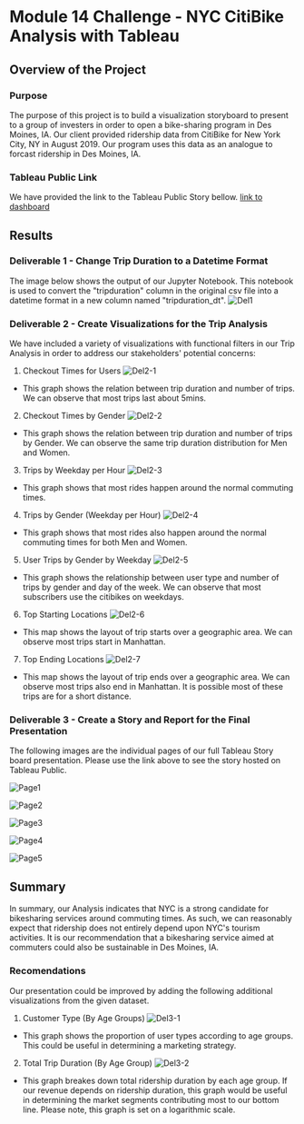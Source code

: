 # Module 14 Challenge - NYC CitiBike Analysis with Tableau

## Overview of the Project

### Purpose

The purpose of this project is to build a visualization storyboard to present to a group of investers in order to open a bike-sharing program in Des Moines, IA. Our client provided ridership data from CitiBike for New York City, NY in August 2019. Our program uses this data as an analogue to forcast ridership in Des Moines, IA.

### Tableau Public Link
We have provided the link to the Tableau Public Story bellow.
[link to dashboard](https://public.tableau.com/app/profile/carlos.uroza/viz/NYCCitiBikeAnalysiswithTableau/NYCCitiBikeAnalysis)

## Results

### Deliverable 1 - Change Trip Duration to a Datetime Format
The image below shows the output of our Jupyter Notebook. This notebook is used to convert the "tripduration" column in the original csv file into a datetime format in a new column named "tripduration_dt".
![Del1](https://user-images.githubusercontent.com/103288980/182085154-01d76536-2968-4aba-ae3a-d9a596f63133.PNG)


### Deliverable 2 - Create Visualizations for the Trip Analysis
We have included a variety of visualizations with functional filters in our Trip Analysis in order to address our stakeholders' potential concerns:

1. Checkout Times for Users
![Del2-1](https://user-images.githubusercontent.com/103288980/182091252-993ebfbf-6c6a-44cc-8a64-2e843f08afdc.PNG)
* This graph shows the relation between trip duration and number of trips. We can observe that most trips last about 5mins.

2. Checkout Times by Gender
![Del2-2](https://user-images.githubusercontent.com/103288980/182091267-1207eba7-0582-4e1f-9108-c336a53addab.PNG)
* This graph shows the relation between trip duration and number of trips by Gender. We can observe the same trip duration distribution for Men and Women.

3. Trips by Weekday per Hour
![Del2-3](https://user-images.githubusercontent.com/103288980/182091324-8dbba69a-4a03-4085-bfe9-5b60a67fda62.PNG)
* This graph shows that most rides happen around the normal commuting times.

4. Trips by Gender (Weekday per Hour)
![Del2-4](https://user-images.githubusercontent.com/103288980/182091354-1e8f068c-8b82-4cbc-aea0-df5d6ef0be56.PNG)
* This graph shows that most rides also happen around the normal commuting times for both Men and Women.

5. User Trips by Gender by Weekday
![Del2-5](https://user-images.githubusercontent.com/103288980/182091364-6d089b70-3f4c-4fdb-b456-2ff39bcf07d9.PNG)
* This graph shows the relationship between user type and number of trips by gender and day of the week. We can observe that most subscribers use the citibikes on weekdays.

6. Top Starting Locations
![Del2-6](https://user-images.githubusercontent.com/103288980/182091408-e861373d-cd6b-4c46-85dc-caa19615eda1.PNG)
* This map shows the layout of trip starts over a geographic area. We can observe most trips start in Manhattan.

7. Top Ending Locations
![Del2-7](https://user-images.githubusercontent.com/103288980/182091426-79862893-9d10-4481-8357-b4820cc59ebb.PNG)
* This map shows the layout of trip ends over a geographic area. We can observe most trips also end in Manhattan. It is possible most of these trips are for a short distance.


### Deliverable 3 - Create a Story and Report for the Final Presentation
The following images are the individual pages of our full Tableau Story board presentation. Please use the link above to see the story hosted on Tableau Public.

![Page1](https://user-images.githubusercontent.com/103288980/182089042-a293ab41-dd87-4bc9-b484-5bd6c82e5475.PNG)

![Page2](https://user-images.githubusercontent.com/103288980/182089067-8d310e19-7a2f-4e31-aaa2-b76aec4a90cc.PNG)

![Page3](https://user-images.githubusercontent.com/103288980/182089121-8e57175b-96e8-487d-a2ce-26280897435e.PNG)

![Page4](https://user-images.githubusercontent.com/103288980/182089151-4cdbd3e2-92ea-42d4-aa78-df6def5c9fff.PNG)

![Page5](https://user-images.githubusercontent.com/103288980/182089184-47f2f45b-f4cd-4245-9ee1-d66d827710bf.PNG)

## Summary
In summary, our Analysis indicates that NYC is a strong candidate for bikesharing services around commuting times. As such, we can reasonably expect that ridership does not entirely depend upon NYC's tourism activities. It is our recommendation that a bikesharing service aimed at commuters could also be sustainable in Des Moines, IA.

### Recomendations
Our presentation could be improved by adding the following additional visualizations from the given dataset.
1. Customer Type (By Age Groups)
![Del3-1](https://user-images.githubusercontent.com/103288980/182089237-7c42a29a-8b59-49ec-9a15-92784426db3a.PNG)
* This graph shows the proportion of user types according to age groups. This could be useful in determining a marketing strategy.

2. Total Trip Duration (By Age Group)
![Del3-2](https://user-images.githubusercontent.com/103288980/182089265-c88bd2d2-c27a-4d81-994a-c0e508415d3b.PNG)
* This graph breakes down total ridership duration by each age group. If our revenue depends on ridership duration, this graph would be useful in determining the market segments contributing most to our bottom line. Please note, this graph is set on a logarithmic scale.
